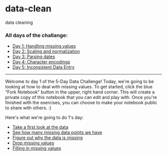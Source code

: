 # data-clean
data cleaning

### All days of the challange:

* [Day 1: Handling missing values](https://www.kaggle.com/rtatman/data-cleaning-challenge-handling-missing-values)
* [Day 2: Scaling and normalization](https://www.kaggle.com/rtatman/data-cleaning-challenge-scale-and-normalize-data)
* [Day 3: Parsing dates](https://www.kaggle.com/rtatman/data-cleaning-challenge-parsing-dates/)
* [Day 4: Character encodings](https://www.kaggle.com/rtatman/data-cleaning-challenge-character-encodings/)
* [Day 5: Inconsistent Data Entry](https://www.kaggle.com/rtatman/data-cleaning-challenge-inconsistent-data-entry/)
___
Welcome to day 1 of the 5-Day Data Challenge! Today, we're going to be looking at how to deal with missing values. To get started, click the blue "Fork Notebook" button in the upper, right hand corner. This will create a private copy of this notebook that you can edit and play with. Once you're finished with the exercises, you can choose to make your notebook public to share with others. :)



Here's what we're going to do 1's day:

* [Take a first look at the data](#Take-a-first-look-at-the-data)
* [See how many missing data points we have](#See-how-many-missing-data-points-we-have)
* [Figure out why the data is missing](#Figure-out-why-the-data-is-missing)
* [Drop missing values](#Drop-missing-values)
* [Filling in missing values](#Filling-in-missing-values)

